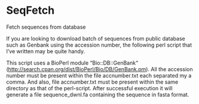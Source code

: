 # SeqFetch
Fetch sequences from database

If you are looking to download batch of sequences from public database such as Genbank using the accession number, the following perl script that I’ve written may be quite handy.

This script uses a BioPerl module “Bio::DB::GenBank“ (http://search.cpan.org/dist/BioPerl/Bio/DB/GenBank.pm). All the accession number must be present within the file accnumber.txt each separated my a comma. And also, file accnumber.txt must be present within the same directory as that of the perl-script. After successful execution it will generate a file sequence_dwnl.fa containing the sequence in fasta format.
